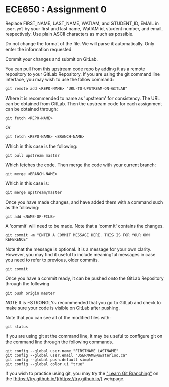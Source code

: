 # ECE650 : Assignment 0

Replace FIRST_NAME, LAST_NAME, WATIAM, and STUDENT_ID, EMAIL in
`user.yml` by your first and last name, WatIAM id, student number, and
email, respectively. Use plain ASCII characters as much as possible.

Do not change the format of the file. We will parse it
automatically. Only enter the information requested.

Commit your changes and submit on GitLab.

You can pull from this upstream code repo by adding it as a remote
repository to your GitLab Repository. If you are using the git command
line interface, you may wish to use the follow command:

```shell
git remote add <REPO-NAME> "URL-TO-UPSTREAM-ON-GITLAB"
```

Where it is recommended to name <REPO-NAME> as 'upstream'
for consistency. The URL can be obtained from GitLab.
Then the upstream code for each assignment can be obtained through:

```shell
git fetch <REPO-NAME>
```

Or

```shell
git fetch <REPO-NAME> <BRANCH-NAME>
```

Which in this case is the following:

```shell
git pull upstream master
```

Which fetches the code. Then merge the code with your current branch:

```shell
git merge <BRANCH-NAME>
```

Which in this case is:

```shell
git merge upstream/master
```

Once you have made changes, and have added them with a command such
as the following:

```shell
git add <NAME-OF-FILE>
```

A 'commit' will need to be made. Note that a 'commit' contains the changes.

```shell
git commit -m "ENTER A COMMIT MESSAGE HERE. THIS IS FOR YOUR OWN REFERENCE"
```

Note that the message is optional. It is a message for your own clarity.
However, you may find it useful to include meaningful messages
in case you need to refer to previous, older commits.

```shell
git commit
```

Once you have a commit ready, it can be pushed onto the GitLab
Repository through the following

```shell
git push origin master
```

*NOTE* It is ~STRONGLY~ recommended that you go to GitLab and check to
make sure your code is visible on GitLab after pushing.

Note that you can see all of the modified files with:

```shell
git status
```



If you are using git at the command line, it may be useful to configure
git on the command line through the following commands.

```shell
git config --global user.name "FIRSTNAME LASTNAME"
git config --global user.email "USERNAME@uwaterloo.ca"
git config --global push.default simple
git config --global color.ui "true" 
```

If you wish to practice using git, you may try the ["Learn Git Branching"](https://learngitbranching.js.org/) on the [https://try.github.io/](https://try.github.io/) webpage.
